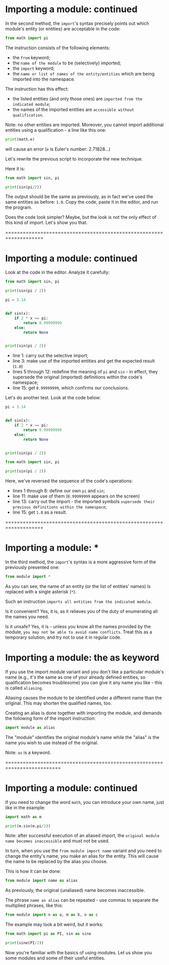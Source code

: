 # Importing a module: continued
In the second method, the `import`'s syntax precisely points out which module's entity (or entities) are acceptable in the code:
```py
from math import pi
```

The instruction consists of the following elements:

  - the `from` keyword;
  - the `name of the module` to be (selectively) imported;
  - the `import` keyword;
  - the `name or list of names of the entity/entities` which are being imported into the namespace.

The instruction has this effect:

  - the listed entities (and only those ones) are `imported from the indicated module`;
  - the names of the imported entities are `accessible without qualification`.

Note: no other entities are imported. Moreover, you cannot import additional entities using a qualification - a line like this one:
```py
print(math.e)
```

will cause an error (`e` is Euler's number: 2.71828...)

Let's rewrite the previous script to incorporate the new technique.

Here it is:
```py
from math import sin, pi

print(sin(pi/2))
```

The output should be the same as previously, as in fact we've used the same entities as before: `1.0`. Copy the code, paste it in the editor, and run the program.

Does the code look simpler? Maybe, but the look is not the only effect of this kind of import. Let's show you that.

===================================================================
# Importing a module: continued
Look at the code in the editor. Analyze it carefully:
```py
from math import sin, pi

print(sin(pi / 2))

pi = 3.14


def sin(x):
    if 2 * x == pi:
        return 0.99999999
    else:
        return None


print(sin(pi / 2))
```

  - line 1: carry out the selective import;
  - line 3: make use of the imported entities and get the expected result (`1.0`)
  - lines 5 through 12: redefine the meaning of `pi` and `sin` - in effect, they supersede the original (imported) definitions within the code's namespace;
  - line 15: get `0.99999999`, which confirms our conclusions.

Let's do another test. Look at the code below:
```py
pi = 3.14


def sin(x):
    if 2 * x == pi:
        return 0.99999999
    else:
        return None


print(sin(pi / 2))

from math import sin, pi

print(sin(pi / 2))
```

Here, we've reversed the sequence of the code's operations:

  - lines 1 through 8: define our own `pi` and `sin`;
  - line 11: make use of them (`0.99999999` appears on the screen)
  - line 13: carry out the import - the imported symbols `supersede their previous definitions within the namespace`;
  - line 15: get `1.0` as a result.

===================================================================
# Importing a module: *
In the third method, the `import`'s syntax is a more aggressive form of the previously presented one:
```py
from module import *
```

As you can see, the name of an entity (or the list of entities' names) is replaced with a single asterisk (`*`).

Such an instruction `imports all entities from the indicated module`.

Is it convenient? Yes, it is, as it relieves you of the duty of enumerating all the names you need.

Is it unsafe? Yes, it is - unless you know all the names provided by the module, `you may not be able to avoid name conflicts`. Treat this as a temporary solution, and try not to use it in regular code.

# Importing a module: the as keyword
If you use the import module variant and you don't like a particular module's name (e.g., it's the same as one of your already defined entities, so qualification becomes troublesome) you can give it any name you like - this is called `aliasing`.

Aliasing causes the module to be identified under a different name than the original. This may shorten the qualified names, too.

Creating an alias is done together with importing the module, and demands the following form of the import instruction:
```py
import module as alias
```

The "module" identifies the original module's name while the "alias" is the name you wish to use instead of the original.

Note: `as` is a keyword.

=========================================================================
# Importing a module: continued
If you need to change the word `math`, you can introduce your own name, just like in the example:
```py
import math as m

print(m.sin(m.pi/2))
```

Note: after successful execution of an aliased import, the `original module name becomes inaccessible` and must not be used.


In turn, when you use the `from module import name` variant and you need to change the entity's name, you make an alias for the entity. This will cause the name to be replaced by the alias you choose.

This is how it can be done:
```py
from module import name as alias
```

As previously, the original (unaliased) name becomes inaccessible.

The phrase `name as alias` can be repeated - use commas to separate the multiplied phrases, like this:
```py
from module import n as a, m as b, o as c
```

The example may look a bit weird, but it works:
```py
from math import pi as PI, sin as sine

print(sine(PI/2))
```

Now you're familiar with the basics of using modules. Let us show you some modules and some of their useful entities.